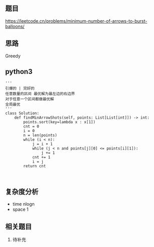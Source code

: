 ## 题目
https://leetcode.cn/problems/minimum-number-of-arrows-to-burst-balloons/

## 思路
Greedy

## python3
```python3
'''
引爆的 | 完好的
任意数量的区间 最优解为最左边的右边界
对于任意一个区间都做最优解
全局最优
'''
class Solution:
    def findMinArrowShots(self, points: List[List[int]]) -> int:
        points.sort(key=lambda x : x[1])
        cnt = 0
        i = 0
        n = len(points)
        while (i < n):
            j = i + 1
            while (j < n and points[j][0] <= points[i][1]):
                j += 1
            cnt += 1
            i = j
        return cnt



```

## 复杂度分析
* time nlogn
* space 1

## 相关题目
1. 待补充
